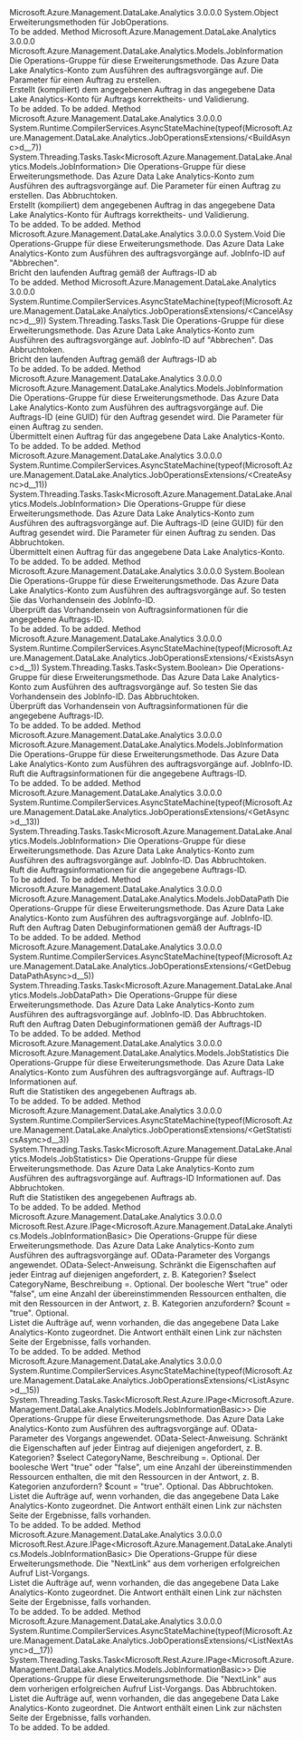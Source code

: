 <Type Name="JobOperationsExtensions" FullName="Microsoft.Azure.Management.DataLake.Analytics.JobOperationsExtensions">
  <TypeSignature Language="C#" Value="public static class JobOperationsExtensions" />
  <TypeSignature Language="ILAsm" Value=".class public auto ansi abstract sealed beforefieldinit JobOperationsExtensions extends System.Object" />
  <TypeSignature Language="DocId" Value="T:Microsoft.Azure.Management.DataLake.Analytics.JobOperationsExtensions" />
  <TypeSignature Language="VB.NET" Value="Public Module JobOperationsExtensions" />
  <TypeSignature Language="F#" Value="type JobOperationsExtensions = class" />
  <AssemblyInfo>
    <AssemblyName>Microsoft.Azure.Management.DataLake.Analytics</AssemblyName>
    <AssemblyVersion>3.0.0.0</AssemblyVersion>
  </AssemblyInfo>
  <Base>
    <BaseTypeName>System.Object</BaseTypeName>
  </Base>
  <Interfaces />
  <Docs>
    <summary>
            Erweiterungsmethoden für JobOperations.
            </summary>
    <remarks>To be added.</remarks>
  </Docs>
  <Members>
    <Member MemberName="Build">
      <MemberSignature Language="C#" Value="public static Microsoft.Azure.Management.DataLake.Analytics.Models.JobInformation Build (this Microsoft.Azure.Management.DataLake.Analytics.IJobOperations operations, string accountName, Microsoft.Azure.Management.DataLake.Analytics.Models.BuildJobParameters parameters);" />
      <MemberSignature Language="ILAsm" Value=".method public static hidebysig class Microsoft.Azure.Management.DataLake.Analytics.Models.JobInformation Build(class Microsoft.Azure.Management.DataLake.Analytics.IJobOperations operations, string accountName, class Microsoft.Azure.Management.DataLake.Analytics.Models.BuildJobParameters parameters) cil managed" />
      <MemberSignature Language="DocId" Value="M:Microsoft.Azure.Management.DataLake.Analytics.JobOperationsExtensions.Build(Microsoft.Azure.Management.DataLake.Analytics.IJobOperations,System.String,Microsoft.Azure.Management.DataLake.Analytics.Models.BuildJobParameters)" />
      <MemberSignature Language="VB.NET" Value="&lt;Extension()&gt;&#xA;Public Function Build (operations As IJobOperations, accountName As String, parameters As BuildJobParameters) As JobInformation" />
      <MemberSignature Language="F#" Value="static member Build : Microsoft.Azure.Management.DataLake.Analytics.IJobOperations * string * Microsoft.Azure.Management.DataLake.Analytics.Models.BuildJobParameters -&gt; Microsoft.Azure.Management.DataLake.Analytics.Models.JobInformation" Usage="Microsoft.Azure.Management.DataLake.Analytics.JobOperationsExtensions.Build (operations, accountName, parameters)" />
      <MemberType>Method</MemberType>
      <AssemblyInfo>
        <AssemblyName>Microsoft.Azure.Management.DataLake.Analytics</AssemblyName>
        <AssemblyVersion>3.0.0.0</AssemblyVersion>
      </AssemblyInfo>
      <ReturnValue>
        <ReturnType>Microsoft.Azure.Management.DataLake.Analytics.Models.JobInformation</ReturnType>
      </ReturnValue>
      <Parameters>
        <Parameter Name="operations" Type="Microsoft.Azure.Management.DataLake.Analytics.IJobOperations" RefType="this" />
        <Parameter Name="accountName" Type="System.String" />
        <Parameter Name="parameters" Type="Microsoft.Azure.Management.DataLake.Analytics.Models.BuildJobParameters" />
      </Parameters>
      <Docs>
        <param name="operations">
            Die Operations-Gruppe für diese Erweiterungsmethode.
            </param>
        <param name="accountName">
            Das Azure Data Lake Analytics-Konto zum Ausführen des auftragsvorgänge auf.
            </param>
        <param name="parameters">
            Die Parameter für einen Auftrag zu erstellen.
            </param>
        <summary>
            Erstellt (kompiliert) dem angegebenen Auftrag in das angegebene Data Lake Analytics-Konto für Auftrags korrektheits- und Validierung.
            </summary>
        <returns>To be added.</returns>
        <remarks>To be added.</remarks>
      </Docs>
    </Member>
    <Member MemberName="BuildAsync">
      <MemberSignature Language="C#" Value="public static System.Threading.Tasks.Task&lt;Microsoft.Azure.Management.DataLake.Analytics.Models.JobInformation&gt; BuildAsync (this Microsoft.Azure.Management.DataLake.Analytics.IJobOperations operations, string accountName, Microsoft.Azure.Management.DataLake.Analytics.Models.BuildJobParameters parameters, System.Threading.CancellationToken cancellationToken = null);" />
      <MemberSignature Language="ILAsm" Value=".method public static hidebysig class System.Threading.Tasks.Task`1&lt;class Microsoft.Azure.Management.DataLake.Analytics.Models.JobInformation&gt; BuildAsync(class Microsoft.Azure.Management.DataLake.Analytics.IJobOperations operations, string accountName, class Microsoft.Azure.Management.DataLake.Analytics.Models.BuildJobParameters parameters, valuetype System.Threading.CancellationToken cancellationToken) cil managed" />
      <MemberSignature Language="DocId" Value="M:Microsoft.Azure.Management.DataLake.Analytics.JobOperationsExtensions.BuildAsync(Microsoft.Azure.Management.DataLake.Analytics.IJobOperations,System.String,Microsoft.Azure.Management.DataLake.Analytics.Models.BuildJobParameters,System.Threading.CancellationToken)" />
      <MemberSignature Language="F#" Value="static member BuildAsync : Microsoft.Azure.Management.DataLake.Analytics.IJobOperations * string * Microsoft.Azure.Management.DataLake.Analytics.Models.BuildJobParameters * System.Threading.CancellationToken -&gt; System.Threading.Tasks.Task&lt;Microsoft.Azure.Management.DataLake.Analytics.Models.JobInformation&gt;" Usage="Microsoft.Azure.Management.DataLake.Analytics.JobOperationsExtensions.BuildAsync (operations, accountName, parameters, cancellationToken)" />
      <MemberType>Method</MemberType>
      <AssemblyInfo>
        <AssemblyName>Microsoft.Azure.Management.DataLake.Analytics</AssemblyName>
        <AssemblyVersion>3.0.0.0</AssemblyVersion>
      </AssemblyInfo>
      <Attributes>
        <Attribute>
          <AttributeName>System.Runtime.CompilerServices.AsyncStateMachine(typeof(Microsoft.Azure.Management.DataLake.Analytics.JobOperationsExtensions/&lt;BuildAsync&gt;d__7))</AttributeName>
        </Attribute>
      </Attributes>
      <ReturnValue>
        <ReturnType>System.Threading.Tasks.Task&lt;Microsoft.Azure.Management.DataLake.Analytics.Models.JobInformation&gt;</ReturnType>
      </ReturnValue>
      <Parameters>
        <Parameter Name="operations" Type="Microsoft.Azure.Management.DataLake.Analytics.IJobOperations" RefType="this" />
        <Parameter Name="accountName" Type="System.String" />
        <Parameter Name="parameters" Type="Microsoft.Azure.Management.DataLake.Analytics.Models.BuildJobParameters" />
        <Parameter Name="cancellationToken" Type="System.Threading.CancellationToken" />
      </Parameters>
      <Docs>
        <param name="operations">
            Die Operations-Gruppe für diese Erweiterungsmethode.
            </param>
        <param name="accountName">
            Das Azure Data Lake Analytics-Konto zum Ausführen des auftragsvorgänge auf.
            </param>
        <param name="parameters">
            Die Parameter für einen Auftrag zu erstellen.
            </param>
        <param name="cancellationToken">
            Das Abbruchtoken.
            </param>
        <summary>
            Erstellt (kompiliert) dem angegebenen Auftrag in das angegebene Data Lake Analytics-Konto für Auftrags korrektheits- und Validierung.
            </summary>
        <returns>To be added.</returns>
        <remarks>To be added.</remarks>
      </Docs>
    </Member>
    <Member MemberName="Cancel">
      <MemberSignature Language="C#" Value="public static void Cancel (this Microsoft.Azure.Management.DataLake.Analytics.IJobOperations operations, string accountName, Guid jobIdentity);" />
      <MemberSignature Language="ILAsm" Value=".method public static hidebysig void Cancel(class Microsoft.Azure.Management.DataLake.Analytics.IJobOperations operations, string accountName, valuetype System.Guid jobIdentity) cil managed" />
      <MemberSignature Language="DocId" Value="M:Microsoft.Azure.Management.DataLake.Analytics.JobOperationsExtensions.Cancel(Microsoft.Azure.Management.DataLake.Analytics.IJobOperations,System.String,System.Guid)" />
      <MemberSignature Language="VB.NET" Value="&lt;Extension()&gt;&#xA;Public Sub Cancel (operations As IJobOperations, accountName As String, jobIdentity As Guid)" />
      <MemberSignature Language="F#" Value="static member Cancel : Microsoft.Azure.Management.DataLake.Analytics.IJobOperations * string * Guid -&gt; unit" Usage="Microsoft.Azure.Management.DataLake.Analytics.JobOperationsExtensions.Cancel (operations, accountName, jobIdentity)" />
      <MemberType>Method</MemberType>
      <AssemblyInfo>
        <AssemblyName>Microsoft.Azure.Management.DataLake.Analytics</AssemblyName>
        <AssemblyVersion>3.0.0.0</AssemblyVersion>
      </AssemblyInfo>
      <ReturnValue>
        <ReturnType>System.Void</ReturnType>
      </ReturnValue>
      <Parameters>
        <Parameter Name="operations" Type="Microsoft.Azure.Management.DataLake.Analytics.IJobOperations" RefType="this" />
        <Parameter Name="accountName" Type="System.String" />
        <Parameter Name="jobIdentity" Type="System.Guid" />
      </Parameters>
      <Docs>
        <param name="operations">
            Die Operations-Gruppe für diese Erweiterungsmethode.
            </param>
        <param name="accountName">
            Das Azure Data Lake Analytics-Konto zum Ausführen des auftragsvorgänge auf.
            </param>
        <param name="jobIdentity">
            JobInfo-ID auf "Abbrechen".
            </param>
        <summary>
            Bricht den laufenden Auftrag gemäß der Auftrags-ID ab
            </summary>
        <remarks>To be added.</remarks>
      </Docs>
    </Member>
    <Member MemberName="CancelAsync">
      <MemberSignature Language="C#" Value="public static System.Threading.Tasks.Task CancelAsync (this Microsoft.Azure.Management.DataLake.Analytics.IJobOperations operations, string accountName, Guid jobIdentity, System.Threading.CancellationToken cancellationToken = null);" />
      <MemberSignature Language="ILAsm" Value=".method public static hidebysig class System.Threading.Tasks.Task CancelAsync(class Microsoft.Azure.Management.DataLake.Analytics.IJobOperations operations, string accountName, valuetype System.Guid jobIdentity, valuetype System.Threading.CancellationToken cancellationToken) cil managed" />
      <MemberSignature Language="DocId" Value="M:Microsoft.Azure.Management.DataLake.Analytics.JobOperationsExtensions.CancelAsync(Microsoft.Azure.Management.DataLake.Analytics.IJobOperations,System.String,System.Guid,System.Threading.CancellationToken)" />
      <MemberSignature Language="F#" Value="static member CancelAsync : Microsoft.Azure.Management.DataLake.Analytics.IJobOperations * string * Guid * System.Threading.CancellationToken -&gt; System.Threading.Tasks.Task" Usage="Microsoft.Azure.Management.DataLake.Analytics.JobOperationsExtensions.CancelAsync (operations, accountName, jobIdentity, cancellationToken)" />
      <MemberType>Method</MemberType>
      <AssemblyInfo>
        <AssemblyName>Microsoft.Azure.Management.DataLake.Analytics</AssemblyName>
        <AssemblyVersion>3.0.0.0</AssemblyVersion>
      </AssemblyInfo>
      <Attributes>
        <Attribute>
          <AttributeName>System.Runtime.CompilerServices.AsyncStateMachine(typeof(Microsoft.Azure.Management.DataLake.Analytics.JobOperationsExtensions/&lt;CancelAsync&gt;d__9))</AttributeName>
        </Attribute>
      </Attributes>
      <ReturnValue>
        <ReturnType>System.Threading.Tasks.Task</ReturnType>
      </ReturnValue>
      <Parameters>
        <Parameter Name="operations" Type="Microsoft.Azure.Management.DataLake.Analytics.IJobOperations" RefType="this" />
        <Parameter Name="accountName" Type="System.String" />
        <Parameter Name="jobIdentity" Type="System.Guid" />
        <Parameter Name="cancellationToken" Type="System.Threading.CancellationToken" />
      </Parameters>
      <Docs>
        <param name="operations">
            Die Operations-Gruppe für diese Erweiterungsmethode.
            </param>
        <param name="accountName">
            Das Azure Data Lake Analytics-Konto zum Ausführen des auftragsvorgänge auf.
            </param>
        <param name="jobIdentity">
            JobInfo-ID auf "Abbrechen".
            </param>
        <param name="cancellationToken">
            Das Abbruchtoken.
            </param>
        <summary>
            Bricht den laufenden Auftrag gemäß der Auftrags-ID ab
            </summary>
        <returns>To be added.</returns>
        <remarks>To be added.</remarks>
      </Docs>
    </Member>
    <Member MemberName="Create">
      <MemberSignature Language="C#" Value="public static Microsoft.Azure.Management.DataLake.Analytics.Models.JobInformation Create (this Microsoft.Azure.Management.DataLake.Analytics.IJobOperations operations, string accountName, Guid jobIdentity, Microsoft.Azure.Management.DataLake.Analytics.Models.CreateJobParameters parameters);" />
      <MemberSignature Language="ILAsm" Value=".method public static hidebysig class Microsoft.Azure.Management.DataLake.Analytics.Models.JobInformation Create(class Microsoft.Azure.Management.DataLake.Analytics.IJobOperations operations, string accountName, valuetype System.Guid jobIdentity, class Microsoft.Azure.Management.DataLake.Analytics.Models.CreateJobParameters parameters) cil managed" />
      <MemberSignature Language="DocId" Value="M:Microsoft.Azure.Management.DataLake.Analytics.JobOperationsExtensions.Create(Microsoft.Azure.Management.DataLake.Analytics.IJobOperations,System.String,System.Guid,Microsoft.Azure.Management.DataLake.Analytics.Models.CreateJobParameters)" />
      <MemberSignature Language="VB.NET" Value="&lt;Extension()&gt;&#xA;Public Function Create (operations As IJobOperations, accountName As String, jobIdentity As Guid, parameters As CreateJobParameters) As JobInformation" />
      <MemberSignature Language="F#" Value="static member Create : Microsoft.Azure.Management.DataLake.Analytics.IJobOperations * string * Guid * Microsoft.Azure.Management.DataLake.Analytics.Models.CreateJobParameters -&gt; Microsoft.Azure.Management.DataLake.Analytics.Models.JobInformation" Usage="Microsoft.Azure.Management.DataLake.Analytics.JobOperationsExtensions.Create (operations, accountName, jobIdentity, parameters)" />
      <MemberType>Method</MemberType>
      <AssemblyInfo>
        <AssemblyName>Microsoft.Azure.Management.DataLake.Analytics</AssemblyName>
        <AssemblyVersion>3.0.0.0</AssemblyVersion>
      </AssemblyInfo>
      <ReturnValue>
        <ReturnType>Microsoft.Azure.Management.DataLake.Analytics.Models.JobInformation</ReturnType>
      </ReturnValue>
      <Parameters>
        <Parameter Name="operations" Type="Microsoft.Azure.Management.DataLake.Analytics.IJobOperations" RefType="this" />
        <Parameter Name="accountName" Type="System.String" />
        <Parameter Name="jobIdentity" Type="System.Guid" />
        <Parameter Name="parameters" Type="Microsoft.Azure.Management.DataLake.Analytics.Models.CreateJobParameters" />
      </Parameters>
      <Docs>
        <param name="operations">
            Die Operations-Gruppe für diese Erweiterungsmethode.
            </param>
        <param name="accountName">
            Das Azure Data Lake Analytics-Konto zum Ausführen des auftragsvorgänge auf.
            </param>
        <param name="jobIdentity">
            Die Auftrags-ID (eine GUID) für den Auftrag gesendet wird.
            </param>
        <param name="parameters">
            Die Parameter für einen Auftrag zu senden.
            </param>
        <summary>
            Übermittelt einen Auftrag für das angegebene Data Lake Analytics-Konto.
            </summary>
        <returns>To be added.</returns>
        <remarks>To be added.</remarks>
      </Docs>
    </Member>
    <Member MemberName="CreateAsync">
      <MemberSignature Language="C#" Value="public static System.Threading.Tasks.Task&lt;Microsoft.Azure.Management.DataLake.Analytics.Models.JobInformation&gt; CreateAsync (this Microsoft.Azure.Management.DataLake.Analytics.IJobOperations operations, string accountName, Guid jobIdentity, Microsoft.Azure.Management.DataLake.Analytics.Models.CreateJobParameters parameters, System.Threading.CancellationToken cancellationToken = null);" />
      <MemberSignature Language="ILAsm" Value=".method public static hidebysig class System.Threading.Tasks.Task`1&lt;class Microsoft.Azure.Management.DataLake.Analytics.Models.JobInformation&gt; CreateAsync(class Microsoft.Azure.Management.DataLake.Analytics.IJobOperations operations, string accountName, valuetype System.Guid jobIdentity, class Microsoft.Azure.Management.DataLake.Analytics.Models.CreateJobParameters parameters, valuetype System.Threading.CancellationToken cancellationToken) cil managed" />
      <MemberSignature Language="DocId" Value="M:Microsoft.Azure.Management.DataLake.Analytics.JobOperationsExtensions.CreateAsync(Microsoft.Azure.Management.DataLake.Analytics.IJobOperations,System.String,System.Guid,Microsoft.Azure.Management.DataLake.Analytics.Models.CreateJobParameters,System.Threading.CancellationToken)" />
      <MemberSignature Language="F#" Value="static member CreateAsync : Microsoft.Azure.Management.DataLake.Analytics.IJobOperations * string * Guid * Microsoft.Azure.Management.DataLake.Analytics.Models.CreateJobParameters * System.Threading.CancellationToken -&gt; System.Threading.Tasks.Task&lt;Microsoft.Azure.Management.DataLake.Analytics.Models.JobInformation&gt;" Usage="Microsoft.Azure.Management.DataLake.Analytics.JobOperationsExtensions.CreateAsync (operations, accountName, jobIdentity, parameters, cancellationToken)" />
      <MemberType>Method</MemberType>
      <AssemblyInfo>
        <AssemblyName>Microsoft.Azure.Management.DataLake.Analytics</AssemblyName>
        <AssemblyVersion>3.0.0.0</AssemblyVersion>
      </AssemblyInfo>
      <Attributes>
        <Attribute>
          <AttributeName>System.Runtime.CompilerServices.AsyncStateMachine(typeof(Microsoft.Azure.Management.DataLake.Analytics.JobOperationsExtensions/&lt;CreateAsync&gt;d__11))</AttributeName>
        </Attribute>
      </Attributes>
      <ReturnValue>
        <ReturnType>System.Threading.Tasks.Task&lt;Microsoft.Azure.Management.DataLake.Analytics.Models.JobInformation&gt;</ReturnType>
      </ReturnValue>
      <Parameters>
        <Parameter Name="operations" Type="Microsoft.Azure.Management.DataLake.Analytics.IJobOperations" RefType="this" />
        <Parameter Name="accountName" Type="System.String" />
        <Parameter Name="jobIdentity" Type="System.Guid" />
        <Parameter Name="parameters" Type="Microsoft.Azure.Management.DataLake.Analytics.Models.CreateJobParameters" />
        <Parameter Name="cancellationToken" Type="System.Threading.CancellationToken" />
      </Parameters>
      <Docs>
        <param name="operations">
            Die Operations-Gruppe für diese Erweiterungsmethode.
            </param>
        <param name="accountName">
            Das Azure Data Lake Analytics-Konto zum Ausführen des auftragsvorgänge auf.
            </param>
        <param name="jobIdentity">
            Die Auftrags-ID (eine GUID) für den Auftrag gesendet wird.
            </param>
        <param name="parameters">
            Die Parameter für einen Auftrag zu senden.
            </param>
        <param name="cancellationToken">
            Das Abbruchtoken.
            </param>
        <summary>
            Übermittelt einen Auftrag für das angegebene Data Lake Analytics-Konto.
            </summary>
        <returns>To be added.</returns>
        <remarks>To be added.</remarks>
      </Docs>
    </Member>
    <Member MemberName="Exists">
      <MemberSignature Language="C#" Value="public static bool Exists (this Microsoft.Azure.Management.DataLake.Analytics.IJobOperations operations, string accountName, Guid jobIdentity);" />
      <MemberSignature Language="ILAsm" Value=".method public static hidebysig bool Exists(class Microsoft.Azure.Management.DataLake.Analytics.IJobOperations operations, string accountName, valuetype System.Guid jobIdentity) cil managed" />
      <MemberSignature Language="DocId" Value="M:Microsoft.Azure.Management.DataLake.Analytics.JobOperationsExtensions.Exists(Microsoft.Azure.Management.DataLake.Analytics.IJobOperations,System.String,System.Guid)" />
      <MemberSignature Language="VB.NET" Value="&lt;Extension()&gt;&#xA;Public Function Exists (operations As IJobOperations, accountName As String, jobIdentity As Guid) As Boolean" />
      <MemberSignature Language="F#" Value="static member Exists : Microsoft.Azure.Management.DataLake.Analytics.IJobOperations * string * Guid -&gt; bool" Usage="Microsoft.Azure.Management.DataLake.Analytics.JobOperationsExtensions.Exists (operations, accountName, jobIdentity)" />
      <MemberType>Method</MemberType>
      <AssemblyInfo>
        <AssemblyName>Microsoft.Azure.Management.DataLake.Analytics</AssemblyName>
        <AssemblyVersion>3.0.0.0</AssemblyVersion>
      </AssemblyInfo>
      <ReturnValue>
        <ReturnType>System.Boolean</ReturnType>
      </ReturnValue>
      <Parameters>
        <Parameter Name="operations" Type="Microsoft.Azure.Management.DataLake.Analytics.IJobOperations" RefType="this" />
        <Parameter Name="accountName" Type="System.String" />
        <Parameter Name="jobIdentity" Type="System.Guid" />
      </Parameters>
      <Docs>
        <param name="operations">
            Die Operations-Gruppe für diese Erweiterungsmethode.
            </param>
        <param name="accountName">
            Das Azure Data Lake Analytics-Konto zum Ausführen des auftragsvorgänge auf.
            </param>
        <param name="jobIdentity">
            So testen Sie das Vorhandensein des JobInfo-ID.
            </param>
        <summary>
            Überprüft das Vorhandensein von Auftragsinformationen für die angegebene Auftrags-ID.
            </summary>
        <returns>To be added.</returns>
        <remarks>To be added.</remarks>
      </Docs>
    </Member>
    <Member MemberName="ExistsAsync">
      <MemberSignature Language="C#" Value="public static System.Threading.Tasks.Task&lt;bool&gt; ExistsAsync (this Microsoft.Azure.Management.DataLake.Analytics.IJobOperations operations, string accountName, Guid jobIdentity, System.Threading.CancellationToken cancellationToken = null);" />
      <MemberSignature Language="ILAsm" Value=".method public static hidebysig class System.Threading.Tasks.Task`1&lt;bool&gt; ExistsAsync(class Microsoft.Azure.Management.DataLake.Analytics.IJobOperations operations, string accountName, valuetype System.Guid jobIdentity, valuetype System.Threading.CancellationToken cancellationToken) cil managed" />
      <MemberSignature Language="DocId" Value="M:Microsoft.Azure.Management.DataLake.Analytics.JobOperationsExtensions.ExistsAsync(Microsoft.Azure.Management.DataLake.Analytics.IJobOperations,System.String,System.Guid,System.Threading.CancellationToken)" />
      <MemberSignature Language="F#" Value="static member ExistsAsync : Microsoft.Azure.Management.DataLake.Analytics.IJobOperations * string * Guid * System.Threading.CancellationToken -&gt; System.Threading.Tasks.Task&lt;bool&gt;" Usage="Microsoft.Azure.Management.DataLake.Analytics.JobOperationsExtensions.ExistsAsync (operations, accountName, jobIdentity, cancellationToken)" />
      <MemberType>Method</MemberType>
      <AssemblyInfo>
        <AssemblyName>Microsoft.Azure.Management.DataLake.Analytics</AssemblyName>
        <AssemblyVersion>3.0.0.0</AssemblyVersion>
      </AssemblyInfo>
      <Attributes>
        <Attribute>
          <AttributeName>System.Runtime.CompilerServices.AsyncStateMachine(typeof(Microsoft.Azure.Management.DataLake.Analytics.JobOperationsExtensions/&lt;ExistsAsync&gt;d__1))</AttributeName>
        </Attribute>
      </Attributes>
      <ReturnValue>
        <ReturnType>System.Threading.Tasks.Task&lt;System.Boolean&gt;</ReturnType>
      </ReturnValue>
      <Parameters>
        <Parameter Name="operations" Type="Microsoft.Azure.Management.DataLake.Analytics.IJobOperations" RefType="this" />
        <Parameter Name="accountName" Type="System.String" />
        <Parameter Name="jobIdentity" Type="System.Guid" />
        <Parameter Name="cancellationToken" Type="System.Threading.CancellationToken" />
      </Parameters>
      <Docs>
        <param name="operations">
            Die Operations-Gruppe für diese Erweiterungsmethode.
            </param>
        <param name="accountName">
            Das Azure Data Lake Analytics-Konto zum Ausführen des auftragsvorgänge auf.
            </param>
        <param name="jobIdentity">
            So testen Sie das Vorhandensein des JobInfo-ID.
            </param>
        <param name="cancellationToken">
            Das Abbruchtoken.
            </param>
        <summary>
            Überprüft das Vorhandensein von Auftragsinformationen für die angegebene Auftrags-ID.
            </summary>
        <returns>To be added.</returns>
        <remarks>To be added.</remarks>
      </Docs>
    </Member>
    <Member MemberName="Get">
      <MemberSignature Language="C#" Value="public static Microsoft.Azure.Management.DataLake.Analytics.Models.JobInformation Get (this Microsoft.Azure.Management.DataLake.Analytics.IJobOperations operations, string accountName, Guid jobIdentity);" />
      <MemberSignature Language="ILAsm" Value=".method public static hidebysig class Microsoft.Azure.Management.DataLake.Analytics.Models.JobInformation Get(class Microsoft.Azure.Management.DataLake.Analytics.IJobOperations operations, string accountName, valuetype System.Guid jobIdentity) cil managed" />
      <MemberSignature Language="DocId" Value="M:Microsoft.Azure.Management.DataLake.Analytics.JobOperationsExtensions.Get(Microsoft.Azure.Management.DataLake.Analytics.IJobOperations,System.String,System.Guid)" />
      <MemberSignature Language="VB.NET" Value="&lt;Extension()&gt;&#xA;Public Function Get (operations As IJobOperations, accountName As String, jobIdentity As Guid) As JobInformation" />
      <MemberSignature Language="F#" Value="static member Get : Microsoft.Azure.Management.DataLake.Analytics.IJobOperations * string * Guid -&gt; Microsoft.Azure.Management.DataLake.Analytics.Models.JobInformation" Usage="Microsoft.Azure.Management.DataLake.Analytics.JobOperationsExtensions.Get (operations, accountName, jobIdentity)" />
      <MemberType>Method</MemberType>
      <AssemblyInfo>
        <AssemblyName>Microsoft.Azure.Management.DataLake.Analytics</AssemblyName>
        <AssemblyVersion>3.0.0.0</AssemblyVersion>
      </AssemblyInfo>
      <ReturnValue>
        <ReturnType>Microsoft.Azure.Management.DataLake.Analytics.Models.JobInformation</ReturnType>
      </ReturnValue>
      <Parameters>
        <Parameter Name="operations" Type="Microsoft.Azure.Management.DataLake.Analytics.IJobOperations" RefType="this" />
        <Parameter Name="accountName" Type="System.String" />
        <Parameter Name="jobIdentity" Type="System.Guid" />
      </Parameters>
      <Docs>
        <param name="operations">
            Die Operations-Gruppe für diese Erweiterungsmethode.
            </param>
        <param name="accountName">
            Das Azure Data Lake Analytics-Konto zum Ausführen des auftragsvorgänge auf.
            </param>
        <param name="jobIdentity">
            JobInfo-ID.
            </param>
        <summary>
            Ruft die Auftragsinformationen für die angegebene Auftrags-ID.
            </summary>
        <returns>To be added.</returns>
        <remarks>To be added.</remarks>
      </Docs>
    </Member>
    <Member MemberName="GetAsync">
      <MemberSignature Language="C#" Value="public static System.Threading.Tasks.Task&lt;Microsoft.Azure.Management.DataLake.Analytics.Models.JobInformation&gt; GetAsync (this Microsoft.Azure.Management.DataLake.Analytics.IJobOperations operations, string accountName, Guid jobIdentity, System.Threading.CancellationToken cancellationToken = null);" />
      <MemberSignature Language="ILAsm" Value=".method public static hidebysig class System.Threading.Tasks.Task`1&lt;class Microsoft.Azure.Management.DataLake.Analytics.Models.JobInformation&gt; GetAsync(class Microsoft.Azure.Management.DataLake.Analytics.IJobOperations operations, string accountName, valuetype System.Guid jobIdentity, valuetype System.Threading.CancellationToken cancellationToken) cil managed" />
      <MemberSignature Language="DocId" Value="M:Microsoft.Azure.Management.DataLake.Analytics.JobOperationsExtensions.GetAsync(Microsoft.Azure.Management.DataLake.Analytics.IJobOperations,System.String,System.Guid,System.Threading.CancellationToken)" />
      <MemberSignature Language="F#" Value="static member GetAsync : Microsoft.Azure.Management.DataLake.Analytics.IJobOperations * string * Guid * System.Threading.CancellationToken -&gt; System.Threading.Tasks.Task&lt;Microsoft.Azure.Management.DataLake.Analytics.Models.JobInformation&gt;" Usage="Microsoft.Azure.Management.DataLake.Analytics.JobOperationsExtensions.GetAsync (operations, accountName, jobIdentity, cancellationToken)" />
      <MemberType>Method</MemberType>
      <AssemblyInfo>
        <AssemblyName>Microsoft.Azure.Management.DataLake.Analytics</AssemblyName>
        <AssemblyVersion>3.0.0.0</AssemblyVersion>
      </AssemblyInfo>
      <Attributes>
        <Attribute>
          <AttributeName>System.Runtime.CompilerServices.AsyncStateMachine(typeof(Microsoft.Azure.Management.DataLake.Analytics.JobOperationsExtensions/&lt;GetAsync&gt;d__13))</AttributeName>
        </Attribute>
      </Attributes>
      <ReturnValue>
        <ReturnType>System.Threading.Tasks.Task&lt;Microsoft.Azure.Management.DataLake.Analytics.Models.JobInformation&gt;</ReturnType>
      </ReturnValue>
      <Parameters>
        <Parameter Name="operations" Type="Microsoft.Azure.Management.DataLake.Analytics.IJobOperations" RefType="this" />
        <Parameter Name="accountName" Type="System.String" />
        <Parameter Name="jobIdentity" Type="System.Guid" />
        <Parameter Name="cancellationToken" Type="System.Threading.CancellationToken" />
      </Parameters>
      <Docs>
        <param name="operations">
            Die Operations-Gruppe für diese Erweiterungsmethode.
            </param>
        <param name="accountName">
            Das Azure Data Lake Analytics-Konto zum Ausführen des auftragsvorgänge auf.
            </param>
        <param name="jobIdentity">
            JobInfo-ID.
            </param>
        <param name="cancellationToken">
            Das Abbruchtoken.
            </param>
        <summary>
            Ruft die Auftragsinformationen für die angegebene Auftrags-ID.
            </summary>
        <returns>To be added.</returns>
        <remarks>To be added.</remarks>
      </Docs>
    </Member>
    <Member MemberName="GetDebugDataPath">
      <MemberSignature Language="C#" Value="public static Microsoft.Azure.Management.DataLake.Analytics.Models.JobDataPath GetDebugDataPath (this Microsoft.Azure.Management.DataLake.Analytics.IJobOperations operations, string accountName, Guid jobIdentity);" />
      <MemberSignature Language="ILAsm" Value=".method public static hidebysig class Microsoft.Azure.Management.DataLake.Analytics.Models.JobDataPath GetDebugDataPath(class Microsoft.Azure.Management.DataLake.Analytics.IJobOperations operations, string accountName, valuetype System.Guid jobIdentity) cil managed" />
      <MemberSignature Language="DocId" Value="M:Microsoft.Azure.Management.DataLake.Analytics.JobOperationsExtensions.GetDebugDataPath(Microsoft.Azure.Management.DataLake.Analytics.IJobOperations,System.String,System.Guid)" />
      <MemberSignature Language="VB.NET" Value="&lt;Extension()&gt;&#xA;Public Function GetDebugDataPath (operations As IJobOperations, accountName As String, jobIdentity As Guid) As JobDataPath" />
      <MemberSignature Language="F#" Value="static member GetDebugDataPath : Microsoft.Azure.Management.DataLake.Analytics.IJobOperations * string * Guid -&gt; Microsoft.Azure.Management.DataLake.Analytics.Models.JobDataPath" Usage="Microsoft.Azure.Management.DataLake.Analytics.JobOperationsExtensions.GetDebugDataPath (operations, accountName, jobIdentity)" />
      <MemberType>Method</MemberType>
      <AssemblyInfo>
        <AssemblyName>Microsoft.Azure.Management.DataLake.Analytics</AssemblyName>
        <AssemblyVersion>3.0.0.0</AssemblyVersion>
      </AssemblyInfo>
      <ReturnValue>
        <ReturnType>Microsoft.Azure.Management.DataLake.Analytics.Models.JobDataPath</ReturnType>
      </ReturnValue>
      <Parameters>
        <Parameter Name="operations" Type="Microsoft.Azure.Management.DataLake.Analytics.IJobOperations" RefType="this" />
        <Parameter Name="accountName" Type="System.String" />
        <Parameter Name="jobIdentity" Type="System.Guid" />
      </Parameters>
      <Docs>
        <param name="operations">
            Die Operations-Gruppe für diese Erweiterungsmethode.
            </param>
        <param name="accountName">
            Das Azure Data Lake Analytics-Konto zum Ausführen des auftragsvorgänge auf.
            </param>
        <param name="jobIdentity">
            JobInfo-ID.
            </param>
        <summary>
            Ruft den Auftrag Daten Debuginformationen gemäß der Auftrags-ID
            </summary>
        <returns>To be added.</returns>
        <remarks>To be added.</remarks>
      </Docs>
    </Member>
    <Member MemberName="GetDebugDataPathAsync">
      <MemberSignature Language="C#" Value="public static System.Threading.Tasks.Task&lt;Microsoft.Azure.Management.DataLake.Analytics.Models.JobDataPath&gt; GetDebugDataPathAsync (this Microsoft.Azure.Management.DataLake.Analytics.IJobOperations operations, string accountName, Guid jobIdentity, System.Threading.CancellationToken cancellationToken = null);" />
      <MemberSignature Language="ILAsm" Value=".method public static hidebysig class System.Threading.Tasks.Task`1&lt;class Microsoft.Azure.Management.DataLake.Analytics.Models.JobDataPath&gt; GetDebugDataPathAsync(class Microsoft.Azure.Management.DataLake.Analytics.IJobOperations operations, string accountName, valuetype System.Guid jobIdentity, valuetype System.Threading.CancellationToken cancellationToken) cil managed" />
      <MemberSignature Language="DocId" Value="M:Microsoft.Azure.Management.DataLake.Analytics.JobOperationsExtensions.GetDebugDataPathAsync(Microsoft.Azure.Management.DataLake.Analytics.IJobOperations,System.String,System.Guid,System.Threading.CancellationToken)" />
      <MemberSignature Language="F#" Value="static member GetDebugDataPathAsync : Microsoft.Azure.Management.DataLake.Analytics.IJobOperations * string * Guid * System.Threading.CancellationToken -&gt; System.Threading.Tasks.Task&lt;Microsoft.Azure.Management.DataLake.Analytics.Models.JobDataPath&gt;" Usage="Microsoft.Azure.Management.DataLake.Analytics.JobOperationsExtensions.GetDebugDataPathAsync (operations, accountName, jobIdentity, cancellationToken)" />
      <MemberType>Method</MemberType>
      <AssemblyInfo>
        <AssemblyName>Microsoft.Azure.Management.DataLake.Analytics</AssemblyName>
        <AssemblyVersion>3.0.0.0</AssemblyVersion>
      </AssemblyInfo>
      <Attributes>
        <Attribute>
          <AttributeName>System.Runtime.CompilerServices.AsyncStateMachine(typeof(Microsoft.Azure.Management.DataLake.Analytics.JobOperationsExtensions/&lt;GetDebugDataPathAsync&gt;d__5))</AttributeName>
        </Attribute>
      </Attributes>
      <ReturnValue>
        <ReturnType>System.Threading.Tasks.Task&lt;Microsoft.Azure.Management.DataLake.Analytics.Models.JobDataPath&gt;</ReturnType>
      </ReturnValue>
      <Parameters>
        <Parameter Name="operations" Type="Microsoft.Azure.Management.DataLake.Analytics.IJobOperations" RefType="this" />
        <Parameter Name="accountName" Type="System.String" />
        <Parameter Name="jobIdentity" Type="System.Guid" />
        <Parameter Name="cancellationToken" Type="System.Threading.CancellationToken" />
      </Parameters>
      <Docs>
        <param name="operations">
            Die Operations-Gruppe für diese Erweiterungsmethode.
            </param>
        <param name="accountName">
            Das Azure Data Lake Analytics-Konto zum Ausführen des auftragsvorgänge auf.
            </param>
        <param name="jobIdentity">
            JobInfo-ID.
            </param>
        <param name="cancellationToken">
            Das Abbruchtoken.
            </param>
        <summary>
            Ruft den Auftrag Daten Debuginformationen gemäß der Auftrags-ID
            </summary>
        <returns>To be added.</returns>
        <remarks>To be added.</remarks>
      </Docs>
    </Member>
    <Member MemberName="GetStatistics">
      <MemberSignature Language="C#" Value="public static Microsoft.Azure.Management.DataLake.Analytics.Models.JobStatistics GetStatistics (this Microsoft.Azure.Management.DataLake.Analytics.IJobOperations operations, string accountName, Guid jobIdentity);" />
      <MemberSignature Language="ILAsm" Value=".method public static hidebysig class Microsoft.Azure.Management.DataLake.Analytics.Models.JobStatistics GetStatistics(class Microsoft.Azure.Management.DataLake.Analytics.IJobOperations operations, string accountName, valuetype System.Guid jobIdentity) cil managed" />
      <MemberSignature Language="DocId" Value="M:Microsoft.Azure.Management.DataLake.Analytics.JobOperationsExtensions.GetStatistics(Microsoft.Azure.Management.DataLake.Analytics.IJobOperations,System.String,System.Guid)" />
      <MemberSignature Language="VB.NET" Value="&lt;Extension()&gt;&#xA;Public Function GetStatistics (operations As IJobOperations, accountName As String, jobIdentity As Guid) As JobStatistics" />
      <MemberSignature Language="F#" Value="static member GetStatistics : Microsoft.Azure.Management.DataLake.Analytics.IJobOperations * string * Guid -&gt; Microsoft.Azure.Management.DataLake.Analytics.Models.JobStatistics" Usage="Microsoft.Azure.Management.DataLake.Analytics.JobOperationsExtensions.GetStatistics (operations, accountName, jobIdentity)" />
      <MemberType>Method</MemberType>
      <AssemblyInfo>
        <AssemblyName>Microsoft.Azure.Management.DataLake.Analytics</AssemblyName>
        <AssemblyVersion>3.0.0.0</AssemblyVersion>
      </AssemblyInfo>
      <ReturnValue>
        <ReturnType>Microsoft.Azure.Management.DataLake.Analytics.Models.JobStatistics</ReturnType>
      </ReturnValue>
      <Parameters>
        <Parameter Name="operations" Type="Microsoft.Azure.Management.DataLake.Analytics.IJobOperations" RefType="this" />
        <Parameter Name="accountName" Type="System.String" />
        <Parameter Name="jobIdentity" Type="System.Guid" />
      </Parameters>
      <Docs>
        <param name="operations">
            Die Operations-Gruppe für diese Erweiterungsmethode.
            </param>
        <param name="accountName">
            Das Azure Data Lake Analytics-Konto zum Ausführen des auftragsvorgänge auf.
            </param>
        <param name="jobIdentity">
            Auftrags-ID Informationen auf.
            </param>
        <summary>
            Ruft die Statistiken des angegebenen Auftrags ab.
            </summary>
        <returns>To be added.</returns>
        <remarks>To be added.</remarks>
      </Docs>
    </Member>
    <Member MemberName="GetStatisticsAsync">
      <MemberSignature Language="C#" Value="public static System.Threading.Tasks.Task&lt;Microsoft.Azure.Management.DataLake.Analytics.Models.JobStatistics&gt; GetStatisticsAsync (this Microsoft.Azure.Management.DataLake.Analytics.IJobOperations operations, string accountName, Guid jobIdentity, System.Threading.CancellationToken cancellationToken = null);" />
      <MemberSignature Language="ILAsm" Value=".method public static hidebysig class System.Threading.Tasks.Task`1&lt;class Microsoft.Azure.Management.DataLake.Analytics.Models.JobStatistics&gt; GetStatisticsAsync(class Microsoft.Azure.Management.DataLake.Analytics.IJobOperations operations, string accountName, valuetype System.Guid jobIdentity, valuetype System.Threading.CancellationToken cancellationToken) cil managed" />
      <MemberSignature Language="DocId" Value="M:Microsoft.Azure.Management.DataLake.Analytics.JobOperationsExtensions.GetStatisticsAsync(Microsoft.Azure.Management.DataLake.Analytics.IJobOperations,System.String,System.Guid,System.Threading.CancellationToken)" />
      <MemberSignature Language="F#" Value="static member GetStatisticsAsync : Microsoft.Azure.Management.DataLake.Analytics.IJobOperations * string * Guid * System.Threading.CancellationToken -&gt; System.Threading.Tasks.Task&lt;Microsoft.Azure.Management.DataLake.Analytics.Models.JobStatistics&gt;" Usage="Microsoft.Azure.Management.DataLake.Analytics.JobOperationsExtensions.GetStatisticsAsync (operations, accountName, jobIdentity, cancellationToken)" />
      <MemberType>Method</MemberType>
      <AssemblyInfo>
        <AssemblyName>Microsoft.Azure.Management.DataLake.Analytics</AssemblyName>
        <AssemblyVersion>3.0.0.0</AssemblyVersion>
      </AssemblyInfo>
      <Attributes>
        <Attribute>
          <AttributeName>System.Runtime.CompilerServices.AsyncStateMachine(typeof(Microsoft.Azure.Management.DataLake.Analytics.JobOperationsExtensions/&lt;GetStatisticsAsync&gt;d__3))</AttributeName>
        </Attribute>
      </Attributes>
      <ReturnValue>
        <ReturnType>System.Threading.Tasks.Task&lt;Microsoft.Azure.Management.DataLake.Analytics.Models.JobStatistics&gt;</ReturnType>
      </ReturnValue>
      <Parameters>
        <Parameter Name="operations" Type="Microsoft.Azure.Management.DataLake.Analytics.IJobOperations" RefType="this" />
        <Parameter Name="accountName" Type="System.String" />
        <Parameter Name="jobIdentity" Type="System.Guid" />
        <Parameter Name="cancellationToken" Type="System.Threading.CancellationToken" />
      </Parameters>
      <Docs>
        <param name="operations">
            Die Operations-Gruppe für diese Erweiterungsmethode.
            </param>
        <param name="accountName">
            Das Azure Data Lake Analytics-Konto zum Ausführen des auftragsvorgänge auf.
            </param>
        <param name="jobIdentity">
            Auftrags-ID Informationen auf.
            </param>
        <param name="cancellationToken">
            Das Abbruchtoken.
            </param>
        <summary>
            Ruft die Statistiken des angegebenen Auftrags ab.
            </summary>
        <returns>To be added.</returns>
        <remarks>To be added.</remarks>
      </Docs>
    </Member>
    <Member MemberName="List">
      <MemberSignature Language="C#" Value="public static Microsoft.Rest.Azure.IPage&lt;Microsoft.Azure.Management.DataLake.Analytics.Models.JobInformationBasic&gt; List (this Microsoft.Azure.Management.DataLake.Analytics.IJobOperations operations, string accountName, Microsoft.Rest.Azure.OData.ODataQuery&lt;Microsoft.Azure.Management.DataLake.Analytics.Models.JobInformation&gt; odataQuery = null, string select = null, Nullable&lt;bool&gt; count = null);" />
      <MemberSignature Language="ILAsm" Value=".method public static hidebysig class Microsoft.Rest.Azure.IPage`1&lt;class Microsoft.Azure.Management.DataLake.Analytics.Models.JobInformationBasic&gt; List(class Microsoft.Azure.Management.DataLake.Analytics.IJobOperations operations, string accountName, class Microsoft.Rest.Azure.OData.ODataQuery`1&lt;class Microsoft.Azure.Management.DataLake.Analytics.Models.JobInformation&gt; odataQuery, string select, valuetype System.Nullable`1&lt;bool&gt; count) cil managed" />
      <MemberSignature Language="DocId" Value="M:Microsoft.Azure.Management.DataLake.Analytics.JobOperationsExtensions.List(Microsoft.Azure.Management.DataLake.Analytics.IJobOperations,System.String,Microsoft.Rest.Azure.OData.ODataQuery{Microsoft.Azure.Management.DataLake.Analytics.Models.JobInformation},System.String,System.Nullable{System.Boolean})" />
      <MemberSignature Language="VB.NET" Value="&lt;Extension()&gt;&#xA;Public Function List (operations As IJobOperations, accountName As String, Optional odataQuery As ODataQuery(Of JobInformation) = null, Optional select As String = null, Optional count As Nullable(Of Boolean) = null) As IPage(Of JobInformationBasic)" />
      <MemberSignature Language="F#" Value="static member List : Microsoft.Azure.Management.DataLake.Analytics.IJobOperations * string * Microsoft.Rest.Azure.OData.ODataQuery&lt;Microsoft.Azure.Management.DataLake.Analytics.Models.JobInformation&gt; * string * Nullable&lt;bool&gt; -&gt; Microsoft.Rest.Azure.IPage&lt;Microsoft.Azure.Management.DataLake.Analytics.Models.JobInformationBasic&gt;" Usage="Microsoft.Azure.Management.DataLake.Analytics.JobOperationsExtensions.List (operations, accountName, odataQuery, select, count)" />
      <MemberType>Method</MemberType>
      <AssemblyInfo>
        <AssemblyName>Microsoft.Azure.Management.DataLake.Analytics</AssemblyName>
        <AssemblyVersion>3.0.0.0</AssemblyVersion>
      </AssemblyInfo>
      <ReturnValue>
        <ReturnType>Microsoft.Rest.Azure.IPage&lt;Microsoft.Azure.Management.DataLake.Analytics.Models.JobInformationBasic&gt;</ReturnType>
      </ReturnValue>
      <Parameters>
        <Parameter Name="operations" Type="Microsoft.Azure.Management.DataLake.Analytics.IJobOperations" RefType="this" />
        <Parameter Name="accountName" Type="System.String" />
        <Parameter Name="odataQuery" Type="Microsoft.Rest.Azure.OData.ODataQuery&lt;Microsoft.Azure.Management.DataLake.Analytics.Models.JobInformation&gt;" />
        <Parameter Name="select" Type="System.String" />
        <Parameter Name="count" Type="System.Nullable&lt;System.Boolean&gt;" />
      </Parameters>
      <Docs>
        <param name="operations">
            Die Operations-Gruppe für diese Erweiterungsmethode.
            </param>
        <param name="accountName">
            Das Azure Data Lake Analytics-Konto zum Ausführen des auftragsvorgänge auf.
            </param>
        <param name="odataQuery">
            OData-Parameter des Vorgangs angewendet.
            </param>
        <param name="select">
            OData-Select-Anweisung. Schränkt die Eigenschaften auf jeder Eintrag auf diejenigen angefordert, z. B. Kategorien? $select CategoryName, Beschreibung =. Optional.
            </param>
        <param name="count">
            Der boolesche Wert "true" oder "false", um eine Anzahl der übereinstimmenden Ressourcen enthalten, die mit den Ressourcen in der Antwort, z. B. Kategorien anzufordern? $count = "true". Optional.
            </param>
        <summary>
            Listet die Aufträge auf, wenn vorhanden, die das angegebene Data Lake Analytics-Konto zugeordnet. Die Antwort enthält einen Link zur nächsten Seite der Ergebnisse, falls vorhanden.
            </summary>
        <returns>To be added.</returns>
        <remarks>To be added.</remarks>
      </Docs>
    </Member>
    <Member MemberName="ListAsync">
      <MemberSignature Language="C#" Value="public static System.Threading.Tasks.Task&lt;Microsoft.Rest.Azure.IPage&lt;Microsoft.Azure.Management.DataLake.Analytics.Models.JobInformationBasic&gt;&gt; ListAsync (this Microsoft.Azure.Management.DataLake.Analytics.IJobOperations operations, string accountName, Microsoft.Rest.Azure.OData.ODataQuery&lt;Microsoft.Azure.Management.DataLake.Analytics.Models.JobInformation&gt; odataQuery = null, string select = null, Nullable&lt;bool&gt; count = null, System.Threading.CancellationToken cancellationToken = null);" />
      <MemberSignature Language="ILAsm" Value=".method public static hidebysig class System.Threading.Tasks.Task`1&lt;class Microsoft.Rest.Azure.IPage`1&lt;class Microsoft.Azure.Management.DataLake.Analytics.Models.JobInformationBasic&gt;&gt; ListAsync(class Microsoft.Azure.Management.DataLake.Analytics.IJobOperations operations, string accountName, class Microsoft.Rest.Azure.OData.ODataQuery`1&lt;class Microsoft.Azure.Management.DataLake.Analytics.Models.JobInformation&gt; odataQuery, string select, valuetype System.Nullable`1&lt;bool&gt; count, valuetype System.Threading.CancellationToken cancellationToken) cil managed" />
      <MemberSignature Language="DocId" Value="M:Microsoft.Azure.Management.DataLake.Analytics.JobOperationsExtensions.ListAsync(Microsoft.Azure.Management.DataLake.Analytics.IJobOperations,System.String,Microsoft.Rest.Azure.OData.ODataQuery{Microsoft.Azure.Management.DataLake.Analytics.Models.JobInformation},System.String,System.Nullable{System.Boolean},System.Threading.CancellationToken)" />
      <MemberSignature Language="F#" Value="static member ListAsync : Microsoft.Azure.Management.DataLake.Analytics.IJobOperations * string * Microsoft.Rest.Azure.OData.ODataQuery&lt;Microsoft.Azure.Management.DataLake.Analytics.Models.JobInformation&gt; * string * Nullable&lt;bool&gt; * System.Threading.CancellationToken -&gt; System.Threading.Tasks.Task&lt;Microsoft.Rest.Azure.IPage&lt;Microsoft.Azure.Management.DataLake.Analytics.Models.JobInformationBasic&gt;&gt;" Usage="Microsoft.Azure.Management.DataLake.Analytics.JobOperationsExtensions.ListAsync (operations, accountName, odataQuery, select, count, cancellationToken)" />
      <MemberType>Method</MemberType>
      <AssemblyInfo>
        <AssemblyName>Microsoft.Azure.Management.DataLake.Analytics</AssemblyName>
        <AssemblyVersion>3.0.0.0</AssemblyVersion>
      </AssemblyInfo>
      <Attributes>
        <Attribute>
          <AttributeName>System.Runtime.CompilerServices.AsyncStateMachine(typeof(Microsoft.Azure.Management.DataLake.Analytics.JobOperationsExtensions/&lt;ListAsync&gt;d__15))</AttributeName>
        </Attribute>
      </Attributes>
      <ReturnValue>
        <ReturnType>System.Threading.Tasks.Task&lt;Microsoft.Rest.Azure.IPage&lt;Microsoft.Azure.Management.DataLake.Analytics.Models.JobInformationBasic&gt;&gt;</ReturnType>
      </ReturnValue>
      <Parameters>
        <Parameter Name="operations" Type="Microsoft.Azure.Management.DataLake.Analytics.IJobOperations" RefType="this" />
        <Parameter Name="accountName" Type="System.String" />
        <Parameter Name="odataQuery" Type="Microsoft.Rest.Azure.OData.ODataQuery&lt;Microsoft.Azure.Management.DataLake.Analytics.Models.JobInformation&gt;" />
        <Parameter Name="select" Type="System.String" />
        <Parameter Name="count" Type="System.Nullable&lt;System.Boolean&gt;" />
        <Parameter Name="cancellationToken" Type="System.Threading.CancellationToken" />
      </Parameters>
      <Docs>
        <param name="operations">
            Die Operations-Gruppe für diese Erweiterungsmethode.
            </param>
        <param name="accountName">
            Das Azure Data Lake Analytics-Konto zum Ausführen des auftragsvorgänge auf.
            </param>
        <param name="odataQuery">
            OData-Parameter des Vorgangs angewendet.
            </param>
        <param name="select">
            OData-Select-Anweisung. Schränkt die Eigenschaften auf jeder Eintrag auf diejenigen angefordert, z. B. Kategorien? $select CategoryName, Beschreibung =. Optional.
            </param>
        <param name="count">
            Der boolesche Wert "true" oder "false", um eine Anzahl der übereinstimmenden Ressourcen enthalten, die mit den Ressourcen in der Antwort, z. B. Kategorien anzufordern? $count = "true". Optional.
            </param>
        <param name="cancellationToken">
            Das Abbruchtoken.
            </param>
        <summary>
            Listet die Aufträge auf, wenn vorhanden, die das angegebene Data Lake Analytics-Konto zugeordnet. Die Antwort enthält einen Link zur nächsten Seite der Ergebnisse, falls vorhanden.
            </summary>
        <returns>To be added.</returns>
        <remarks>To be added.</remarks>
      </Docs>
    </Member>
    <Member MemberName="ListNext">
      <MemberSignature Language="C#" Value="public static Microsoft.Rest.Azure.IPage&lt;Microsoft.Azure.Management.DataLake.Analytics.Models.JobInformationBasic&gt; ListNext (this Microsoft.Azure.Management.DataLake.Analytics.IJobOperations operations, string nextPageLink);" />
      <MemberSignature Language="ILAsm" Value=".method public static hidebysig class Microsoft.Rest.Azure.IPage`1&lt;class Microsoft.Azure.Management.DataLake.Analytics.Models.JobInformationBasic&gt; ListNext(class Microsoft.Azure.Management.DataLake.Analytics.IJobOperations operations, string nextPageLink) cil managed" />
      <MemberSignature Language="DocId" Value="M:Microsoft.Azure.Management.DataLake.Analytics.JobOperationsExtensions.ListNext(Microsoft.Azure.Management.DataLake.Analytics.IJobOperations,System.String)" />
      <MemberSignature Language="VB.NET" Value="&lt;Extension()&gt;&#xA;Public Function ListNext (operations As IJobOperations, nextPageLink As String) As IPage(Of JobInformationBasic)" />
      <MemberSignature Language="F#" Value="static member ListNext : Microsoft.Azure.Management.DataLake.Analytics.IJobOperations * string -&gt; Microsoft.Rest.Azure.IPage&lt;Microsoft.Azure.Management.DataLake.Analytics.Models.JobInformationBasic&gt;" Usage="Microsoft.Azure.Management.DataLake.Analytics.JobOperationsExtensions.ListNext (operations, nextPageLink)" />
      <MemberType>Method</MemberType>
      <AssemblyInfo>
        <AssemblyName>Microsoft.Azure.Management.DataLake.Analytics</AssemblyName>
        <AssemblyVersion>3.0.0.0</AssemblyVersion>
      </AssemblyInfo>
      <ReturnValue>
        <ReturnType>Microsoft.Rest.Azure.IPage&lt;Microsoft.Azure.Management.DataLake.Analytics.Models.JobInformationBasic&gt;</ReturnType>
      </ReturnValue>
      <Parameters>
        <Parameter Name="operations" Type="Microsoft.Azure.Management.DataLake.Analytics.IJobOperations" RefType="this" />
        <Parameter Name="nextPageLink" Type="System.String" />
      </Parameters>
      <Docs>
        <param name="operations">
            Die Operations-Gruppe für diese Erweiterungsmethode.
            </param>
        <param name="nextPageLink">
            Die "NextLink" aus dem vorherigen erfolgreichen Aufruf List-Vorgangs.
            </param>
        <summary>
            Listet die Aufträge auf, wenn vorhanden, die das angegebene Data Lake Analytics-Konto zugeordnet. Die Antwort enthält einen Link zur nächsten Seite der Ergebnisse, falls vorhanden.
            </summary>
        <returns>To be added.</returns>
        <remarks>To be added.</remarks>
      </Docs>
    </Member>
    <Member MemberName="ListNextAsync">
      <MemberSignature Language="C#" Value="public static System.Threading.Tasks.Task&lt;Microsoft.Rest.Azure.IPage&lt;Microsoft.Azure.Management.DataLake.Analytics.Models.JobInformationBasic&gt;&gt; ListNextAsync (this Microsoft.Azure.Management.DataLake.Analytics.IJobOperations operations, string nextPageLink, System.Threading.CancellationToken cancellationToken = null);" />
      <MemberSignature Language="ILAsm" Value=".method public static hidebysig class System.Threading.Tasks.Task`1&lt;class Microsoft.Rest.Azure.IPage`1&lt;class Microsoft.Azure.Management.DataLake.Analytics.Models.JobInformationBasic&gt;&gt; ListNextAsync(class Microsoft.Azure.Management.DataLake.Analytics.IJobOperations operations, string nextPageLink, valuetype System.Threading.CancellationToken cancellationToken) cil managed" />
      <MemberSignature Language="DocId" Value="M:Microsoft.Azure.Management.DataLake.Analytics.JobOperationsExtensions.ListNextAsync(Microsoft.Azure.Management.DataLake.Analytics.IJobOperations,System.String,System.Threading.CancellationToken)" />
      <MemberSignature Language="F#" Value="static member ListNextAsync : Microsoft.Azure.Management.DataLake.Analytics.IJobOperations * string * System.Threading.CancellationToken -&gt; System.Threading.Tasks.Task&lt;Microsoft.Rest.Azure.IPage&lt;Microsoft.Azure.Management.DataLake.Analytics.Models.JobInformationBasic&gt;&gt;" Usage="Microsoft.Azure.Management.DataLake.Analytics.JobOperationsExtensions.ListNextAsync (operations, nextPageLink, cancellationToken)" />
      <MemberType>Method</MemberType>
      <AssemblyInfo>
        <AssemblyName>Microsoft.Azure.Management.DataLake.Analytics</AssemblyName>
        <AssemblyVersion>3.0.0.0</AssemblyVersion>
      </AssemblyInfo>
      <Attributes>
        <Attribute>
          <AttributeName>System.Runtime.CompilerServices.AsyncStateMachine(typeof(Microsoft.Azure.Management.DataLake.Analytics.JobOperationsExtensions/&lt;ListNextAsync&gt;d__17))</AttributeName>
        </Attribute>
      </Attributes>
      <ReturnValue>
        <ReturnType>System.Threading.Tasks.Task&lt;Microsoft.Rest.Azure.IPage&lt;Microsoft.Azure.Management.DataLake.Analytics.Models.JobInformationBasic&gt;&gt;</ReturnType>
      </ReturnValue>
      <Parameters>
        <Parameter Name="operations" Type="Microsoft.Azure.Management.DataLake.Analytics.IJobOperations" RefType="this" />
        <Parameter Name="nextPageLink" Type="System.String" />
        <Parameter Name="cancellationToken" Type="System.Threading.CancellationToken" />
      </Parameters>
      <Docs>
        <param name="operations">
            Die Operations-Gruppe für diese Erweiterungsmethode.
            </param>
        <param name="nextPageLink">
            Die "NextLink" aus dem vorherigen erfolgreichen Aufruf List-Vorgangs.
            </param>
        <param name="cancellationToken">
            Das Abbruchtoken.
            </param>
        <summary>
            Listet die Aufträge auf, wenn vorhanden, die das angegebene Data Lake Analytics-Konto zugeordnet. Die Antwort enthält einen Link zur nächsten Seite der Ergebnisse, falls vorhanden.
            </summary>
        <returns>To be added.</returns>
        <remarks>To be added.</remarks>
      </Docs>
    </Member>
  </Members>
</Type>